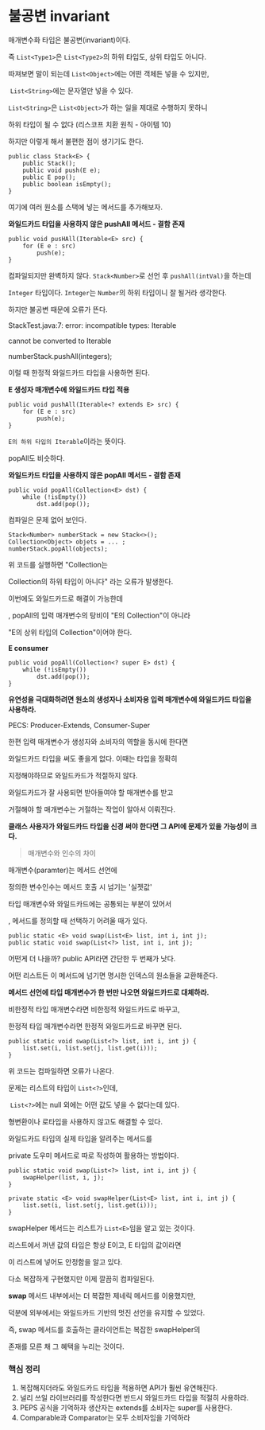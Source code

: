 # 불공변 invariant

매개변수화 타입은 불공변(invariant)이다.

 즉 `List<Type1>`은 `List<Type2>`의 하위 타입도, 상위 타입도 아니다. 

따져보면 말이 되는데 `List<Object>`에는 어떤 객체든 넣을 수 있지만,

 `List<String>`에는 문자열만 넣을 수 있다. 

`List<String>`은 `List<Object>`가 하는 일을 제대로 수행하지 못하니 

하위 타입이 될 수 없다 (리스코프 치환 원칙 - 아이템 10)

하지만 이렇게 해서 불편한 점이 생기기도 한다.

```
public class Stack<E> {
    public Stack();
    public void push(E e);
    public E pop();
    public boolean isEmpty();
}
```

여기에 여러 원소를 스택에 넣는 메서드를 추가해보자.

**와일드카드 타입을 사용하지 않은 pushAll 메서드 - 결함 존재**

```
public void pusHAll(Iterable<E> src) {
    for (E e : src)
        push(e);
}
```

컴파일되지만 완벽하지 않다. `Stack<Number>`로 선언 후 `pushAll(intVal)`을 하는데 

`Integer` 타입이다. `Integer`는 `Number`의 하위 타입이니 잘 될거라 생각한다.

 하지만 불공변 때문에 오류가 뜬다.

StackTest.java:7: error: incompatible types: Iterable

cannot be converted to Iterable

numberStack.pushAll(integers);

이럴 때 한정적 와일드카드 타입을 사용하면 된다.

**E 생성자 매개변수에 와일드카드 타입 적용**

```
public void pushAll(Iterable<? extends E> src) {
    for (E e : src)
        push(e);
}
```

`E의 하위 타입의 Iterable`이라는 뜻이다.

popAll도 비슷하다.

**와일드카드 타입을 사용하지 않은 popAll 메서드 - 결함 존재**

```
public void popAll(Collection<E> dst) {
    while (!isEmpty())
        dst.add(pop());
```

컴파일은 문제 없어 보인다.

```
Stack<Number> numberStack = new Stack<>();
Collection<Object> objets = ... ;
numberStack.popAll(objects);
```

위 코드를 실행하면 "Collection<Object>는

 Collection의 하위 타입이 아니다" 라는 오류가 발생한다.

이번에도 와일드카드로 해결이 가능한데

, popAll의 입력 매개변수의 탕비이 "E의 Collection"이 아니라

 "E의 상위 타입의 Collection"이어야 한다.

**E consumer**

```
public void popAll(Collection<? super E> dst) {
    while (!isEmpty())
        dst.add(pop());
}
```

**유연성을 극대화하려면 원소의 생성자나 소비자용 입력 매개변수에 와일드카드 타입을 사용하라.**

PECS: Producer-Extends, Consumer-Super

한편 입력 매개변수가 생성자와 소비자의 역할을 동시에 한다면 

와일드카드 타입을 써도 좋을게 없다. 이때는 타입을 정확히

지정해야하므로 와일드카드가 적절하지 않다.

와일드카드가 잘 사용되면 받아들여야 할 매개변수를 받고 

거절해야 할 매개변수는 거절하는 작업이 알아서 이뤄진다. 

**클래스 사용자가 와일드카드 타입을 신경 써야 한다면 그 API에 문제가 있을 가능성이 크다.**

> 매개변수와 인수의 차이
> 

매개변수(paramter)는 메서드 선언에 

정의한 변수인수는 메서드 호출 시 넘기는 '실젯값'

타입 매개변수와 와일드카드에는 공통되는 부분이 있어서

, 메서드를 정의할 때 선택하기 어려울 때가 있다.

```
public static <E> void swap(List<E> list, int i, int j);
public static void swap(List<?> list, int i, int j);
```

어떤게 더 나을까? public API라면 간단한 두 번째가 낫다. 

어떤 리스트든 이 메서드에 넘기면 명시한 인덱스의 원소들을 교환해준다.

**메서드 선언에 타입 매개변수가 한 번만 나오면 와일드카드로 대체하라.**

비한정적 타입 매개변수라면 비한정적 와일드카드로 바꾸고, 

한정적 타입 매개변수라면 한정적 와일드카드로 바꾸면 된다.

```
public static void swap(List<?> list, int i, int j) {
    list.set(i, list.set(j, list.get(i)));
}
```

위 코드는 컴파일하면 오류가 나온다.

문제는 리스트의 타입이 `List<?>`인데,

 `List<?>`에는 null 외에는 어떤 값도 넣을 수 없다는데 있다. 

형변환이나 로타입을 사용하지 않고도 해결할 수 있다.

와일드카드 타입의 실제 타입을 알려주는 메서드를 

private 도우미 메서드로 따로 작성하여 활용하는 방법이다.

```
public static void swap(List<?> list, int i, int j) {
    swapHelper(list, i, j);
}

private static <E> void swapHelper(List<E> list, int i, int j) {
    list.set(i, list.set(j, list.get(i)));
}
```

swapHelper 메서드는 리스트가 `List<E>`임을 알고 있는 것이다.

리스트에서 꺼낸 값의 타입은 항상 E이고, E 타입의 값이라면 

이 리스트에 넣어도 안정함을 알고 있다. 

다소 복잡하게 구현했지만 이제 깔끔히 컴파일된다.

**swap** 메서드 내부에서는 더 복잡한 제네릭 메서드를 이용했지만, 

덕분에 외부에서는 와일드카드 기반의 멋진 선언을 유지할 수 있었다. 

즉, swap 메서드를 호출하는 클라이언트는 복잡한 swapHelper의 

존재를 모른 채 그 혜택을 누리는 것이다.

### 핵심 정리

1. 복잡해지더라도 와일드카드 타입을 적용하면  API가 훨씬 유연해진다. 
2. 널리 쓰일 라이브러리를 작성한다면 반드시 와일드카드 타입을 적절히 사용하라. 
3. PEPS 공식을 기억하자 생산자는 extends를 소비자는 super를 사용한다. 
4. Comparable과 Comparator는 모두 소비자임을 기억하라
